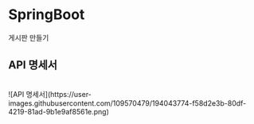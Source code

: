 # SpringBoot
게시판 만들기


<h2>API 명세서 </h2>
<br>
![API 명세서](https://user-images.githubusercontent.com/109570479/194043774-f58d2e3b-80df-4219-81ad-9b1e9af8561e.png)
